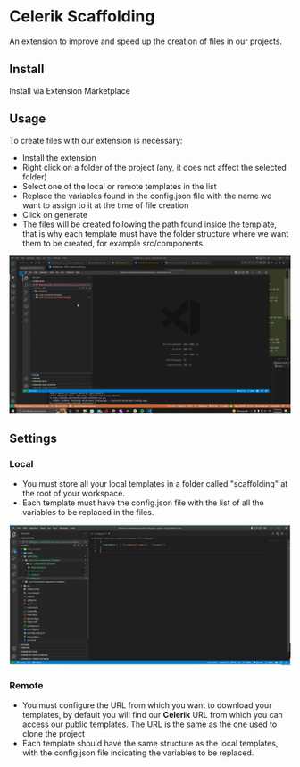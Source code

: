 # Celerik Scaffolding

An extension to improve and speed up the creation of files in our projects.

## Install

Install via Extension Marketplace

## Usage

To create files with our extension is necessary:

- Install the extension
- Right click on a folder of the project (any, it does not affect the selected folder)
- Select one of the local or remote templates in the list
- Replace the variables found in the config.json file with the name we want to assign to it at the time of file creation
- Click on generate
- The files will be created following the path found inside the template, that is why each template must have the folder structure where we want them to be created, for example src/components

 ![Demo](images/working.gif)

## Settings

### Local
 - You must store all your local templates in a folder called "scaffolding" at the root of your workspace.
 - Each template must have the config.json file with the list of all the variables to be replaced in the files.

 ![Demo](images/config-json-example.png)

### Remote
 - You must configure the URL from which you want to download your templates, by default you will find our **Celerik** URL from which you can access our public templates. The URL is the same as the one used to clone the project
 - Each template should have the same structure as the local templates, with the config.json file indicating the variables to be replaced.
